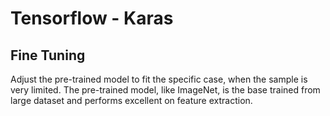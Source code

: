 # Tensorflow - Karas

## Fine Tuning
Adjust the pre-trained model to fit the specific case, when the sample is very limited. The pre-trained model, like ImageNet, is the base trained from large dataset and performs excellent on feature extraction.
